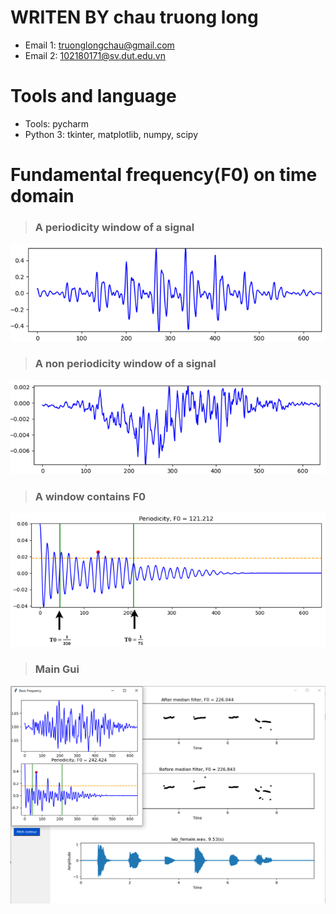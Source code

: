 # WRITEN BY chau truong long
* Email 1: truonglongchau@gmail.com
* Email 2: 102180171@sv.dut.edu.vn
# Tools and language
* Tools: pycharm
* Python 3: tkinter, matplotlib, numpy, scipy
# Fundamental frequency(F0) on time domain
> ### A periodicity window of a signal
![alt text](/screenshots/periodicity.png)
> ### A non periodicity window of a signal
![alt text](/screenshots/n_periodicity.png)

> ### A window contains F0
![alt text](/screenshots/window.png)

> ### Main Gui
![alt text](/screenshots/gui.png)
